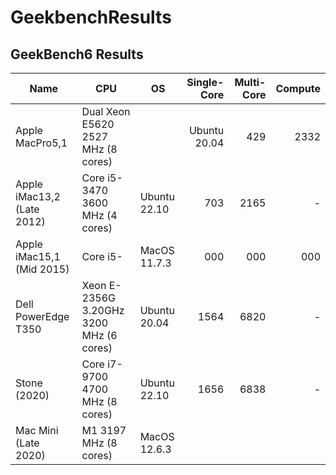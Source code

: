 # GeekbenchResults
## GeekBench6 Results

| Name | CPU | OS | Single-Core | Multi-Core | Compute |
| ---- | --- | --- | -------: | --------: | ---------:|
| Apple MacPro5,1 | Dual Xeon E5620 2527 MHz (8 cores) | | Ubuntu 20.04 | 429 | 2332 | - |
| Apple iMac13,2  (Late 2012) | Core i5-3470 3600 MHz (4 cores) | Ubuntu 22.10 | 703 | 2165 | - |
| Apple iMac15,1 (Mid 2015) | Core i5- | MacOS 11.7.3 | 000 | 000 | 000 |
| Dell PowerEdge T350 | Xeon E-2356G 3.20GHz 3200 MHz (6 cores) | Ubuntu 20.04 | 1564 | 6820 | - |
| Stone (2020) | Core i7-9700 4700 MHz (8 cores) | Ubuntu 22.10 | 1656 | 6838 | - |
| Mac Mini (Late 2020) | M1 3197 MHz (8 cores) | MacOS 12.6.3 | 
